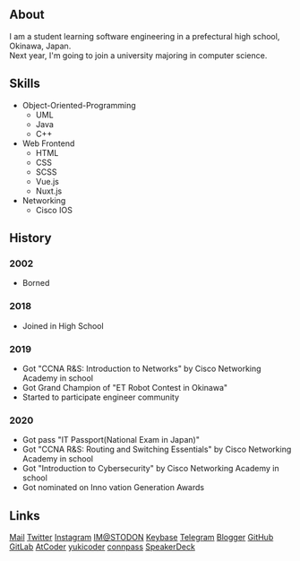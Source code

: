 ## About

I am a student learning software engineering in a prefectural high school, Okinawa, Japan.  
Next year, I'm going to join a university majoring in computer science.

## Skills
- Object-Oriented-Programming
  - UML
  - Java
  - C++
- Web Frontend
  - HTML
  - CSS
  - SCSS
  - Vue.js
  - Nuxt.js
- Networking
  - Cisco IOS

## History

### 2002
- Borned

### 2018
- Joined in High School

### 2019
- Got "CCNA R&S: Introduction to Networks" by Cisco Networking Academy in school
- Got Grand Champion of "ET Robot Contest in Okinawa"
- Started to participate engineer community

### 2020
- Got pass "IT Passport(National Exam in Japan)"
- Got "CCNA R&S: Routing and Switching Essentials" by Cisco Networking Academy in school
- Got "Introduction to Cybersecurity" by Cisco Networking Academy in school
- Got nominated on Inno vation Generation Awards


## Links
[Mail](mailto:azurata45@vivaldi.net)
[Twitter](https://twitter.com/azurata45)
[Instagram](https://www.instagram.com/azurata45)
[IM@STODON](https://imastodon.net/@azurata)
[Keybase](https://keybase.io/azurata)
[Telegram](https://telegram.me/azurata)
[Blogger](https://blog.azurata.me)
[GitHub](https://github.com/azurata45)
[GitLab](https://gitlab.com/azurata45)
[AtCoder](https://atcoder.jp/users/azurata)
[yukicoder](https://yukicoder.me/users/8237)
[connpass](https://connpass.com/user/azurata)
[SpeakerDeck](https://speakerdeck.com/azurata45)
